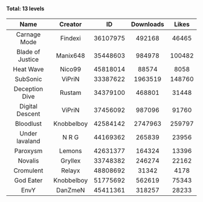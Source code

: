 #### Total: 13 levels

| Name | Creator | ID | Downloads | Likes |
|:---:|:---:|:---:|:---:|:---:|
| Carnage Mode | Findexi | 36107975 | 492168 | 46465
| Blade of Justice | Manix648 | 35448603 | 984978 | 100482
| Heat Wave | Nico99 | 45818014 | 88574 | 8058
| SubSonic | ViPriN | 33387622 | 1963519 | 148760
| Deception Dive | Rustam | 34379100 | 468801 | 31448
| Digital Descent | ViPriN | 37456092 | 987096 | 91760
| Bloodlust | Knobbelboy | 42584142 | 2747963 | 259797
| Under lavaland | N R G | 44169362 | 265839 | 23956
| Paroxysm | Lemons | 42631377 | 164324 | 13396
| Novalis | Gryllex | 33748382 | 246274 | 22162
| Cromulent | Relayx | 48808692 | 31342 | 4178
| God Eater | Knobbelboy | 51775692 | 562619 | 75343
| EnvY | DanZmeN | 45411361 | 318257 | 28233
